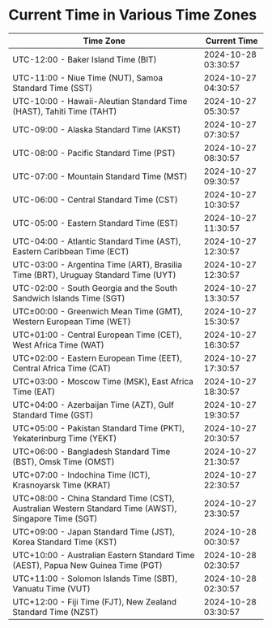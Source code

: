 # Current Time in Various Time Zones

| Time Zone | Current Time |
|-----------|--------------|
| UTC-12:00 - Baker Island Time (BIT) | 2024-10-28 03:30:57 |
| UTC-11:00 - Niue Time (NUT), Samoa Standard Time (SST) | 2024-10-27 04:30:57 |
| UTC-10:00 - Hawaii-Aleutian Standard Time (HAST), Tahiti Time (TAHT) | 2024-10-27 05:30:57 |
| UTC-09:00 - Alaska Standard Time (AKST) | 2024-10-27 07:30:57 |
| UTC-08:00 - Pacific Standard Time (PST) | 2024-10-27 08:30:57 |
| UTC-07:00 - Mountain Standard Time (MST) | 2024-10-27 09:30:57 |
| UTC-06:00 - Central Standard Time (CST) | 2024-10-27 10:30:57 |
| UTC-05:00 - Eastern Standard Time (EST) | 2024-10-27 11:30:57 |
| UTC-04:00 - Atlantic Standard Time (AST), Eastern Caribbean Time (ECT) | 2024-10-27 12:30:57 |
| UTC-03:00 - Argentina Time (ART), Brasília Time (BRT), Uruguay Standard Time (UYT) | 2024-10-27 12:30:57 |
| UTC-02:00 - South Georgia and the South Sandwich Islands Time (SGT) | 2024-10-27 13:30:57 |
| UTC±00:00 - Greenwich Mean Time (GMT), Western European Time (WET) | 2024-10-27 15:30:57 |
| UTC+01:00 - Central European Time (CET), West Africa Time (WAT) | 2024-10-27 16:30:57 |
| UTC+02:00 - Eastern European Time (EET), Central Africa Time (CAT) | 2024-10-27 17:30:57 |
| UTC+03:00 - Moscow Time (MSK), East Africa Time (EAT) | 2024-10-27 18:30:57 |
| UTC+04:00 - Azerbaijan Time (AZT), Gulf Standard Time (GST) | 2024-10-27 19:30:57 |
| UTC+05:00 - Pakistan Standard Time (PKT), Yekaterinburg Time (YEKT) | 2024-10-27 20:30:57 |
| UTC+06:00 - Bangladesh Standard Time (BST), Omsk Time (OMST) | 2024-10-27 21:30:57 |
| UTC+07:00 - Indochina Time (ICT), Krasnoyarsk Time (KRAT) | 2024-10-27 22:30:57 |
| UTC+08:00 - China Standard Time (CST), Australian Western Standard Time (AWST), Singapore Time (SGT) | 2024-10-27 23:30:57 |
| UTC+09:00 - Japan Standard Time (JST), Korea Standard Time (KST) | 2024-10-28 00:30:57 |
| UTC+10:00 - Australian Eastern Standard Time (AEST), Papua New Guinea Time (PGT) | 2024-10-28 02:30:57 |
| UTC+11:00 - Solomon Islands Time (SBT), Vanuatu Time (VUT) | 2024-10-28 02:30:57 |
| UTC+12:00 - Fiji Time (FJT), New Zealand Standard Time (NZST) | 2024-10-28 03:30:57 |
